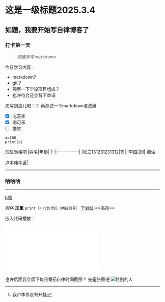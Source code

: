 
# 这是一级标题2025.3.4
## 如题，我要开始写自律博客了
### 打卡第一天
>顺便学学markdown

今日学习内容：
- markdown?
- git？
- 观察一下毕设项目组成？
- 也许待会还会背下单词
 
先写到这儿吧！？
再测试一下markdown语法奥

- [x] 吃宵夜
- [x] 喝可乐
- [ ] 撸铁
```python//语言
a=100
print(a)
```
玩玩表格吧
|姓名|年龄|
|-:|:----------:|
|张三131231231312|19|
|李四|20|
脚注:

卢本伟牛逼[^1].
[^1]:我卢本伟没有开挂
---
### 哈哈哈
---

[b站](bilibili.com "b小鬼")

*斜体*
**加重**
``print（）行列代码（两反引号）``
<u>下划线</u>
==高亮==

嵌入代码播放：
<iframe src="//player.bilibili.com/player.html?isOutside=true&aid=327623069&bvid=BV1JA411h7Gw&cid=171385214&p=1" scrolling="no" border="0" frameborder="no" framespacing="0" allowfullscreen="true"></iframe>

也许后面我会留下每日番茄自律时间截图？
先塞张图吧
![特别的人]("../img/2025-3-4.png")

